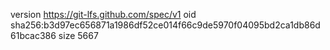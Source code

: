 version https://git-lfs.github.com/spec/v1
oid sha256:b3d97ec656871a1986df52ce014f66c9de5970f04095bd2ca1db86d61bcac386
size 5667

